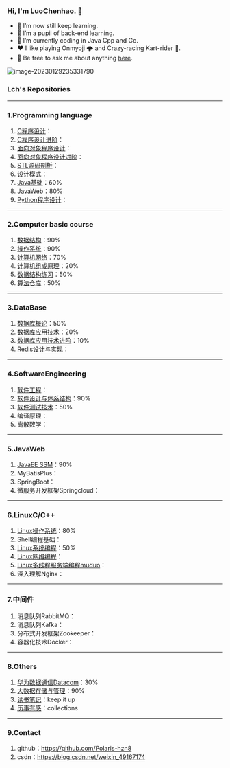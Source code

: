### Hi, I'm LuoChenhao. 👋

- 🔭 I’m now still keep learning.
- 🌱 I’m a pupil of back-end learning. 
- 🤔 I’m currently coding in Java Cpp and Go.
- ❤️ I like playing Onmyoji 🌩 and Crazy-racing Kart-rider 🚗.
- 💬 Be free to ask me about anything [here](https://gitee.com/Polaris-hzn8/LuoChenhao/issues).



![image-20230129235331790](assets/image-20230129235331790.png)

### Lch's Repositories

---

### 1.Programming language

1. [C程序设计](https://gitee.com/Polaris-hzn8/cprogramming)：
2. [C程序设计进阶](https://gitee.com/Polaris-hzn8/c-programming)：
3. [面向对象程序设计](https://gitee.com/Polaris-hzn8/cplus)：
4. [面向对象程序设计进阶](https://gitee.com/Polaris-hzn8/cpp-advance)：
5. [STL源码剖析](https://gitee.com/Polaris-hzn8/analysis-of-stl-source-code)：
6. [设计模式](https://portrait.gitee.com/Polaris-hzn8/design-mode)：
7. [Java基础](https://gitee.com/Polaris-hzn8/java-foundation)：60%
8. [JavaWeb](https://gitee.com/Polaris-hzn8/java-web)：80%
9. [Python程序设计](https://gitee.com/Polaris-hzn8/python)：

---

### 2.Computer basic course

1. [数据结构](https://gitee.com/Polaris-hzn8/data-struture)：90%
2. [操作系统](https://gitee.com/Polaris-hzn8/operating-system)：90%
3. [计算机网络](https://gitee.com/Polaris-hzn8/computer-networks)：70%
4. [计算机组成原理](https://gitee.com/Polaris-hzn8/principles-of-computer-composition)：20%
5. [数据结构练习](https://gitee.com/Polaris-hzn8/small-examples-of-data-structures)：50%
6. [算法仓库](https://gitee.com/Polaris-hzn8/algorithm)：50%

---

### 3.DataBase

1. [数据库概论](https://gitee.com/Polaris-hzn8/database-technology)：50%
2. [数据库应用技术](https://gitee.com/Polaris-hzn8/database-technology-apply)：20%
3. [数据库应用技术进阶](https://gitee.com/Polaris-hzn8/database-application)：10%
4. [Redis设计与实现](https://gitee.com/Polaris-hzn8/redis)：

---

### 4.SoftwareEngineering

1. [软件工程](https://gitee.com/Polaris-hzn8/software-engineering)：
2. [软件设计与体系结构](https://gitee.com/Polaris-hzn8/software-architecture)：90%
3. [软件测试技术](https://gitee.com/Polaris-hzn8/software-testing/tree/master/)：50%
4. 编译原理：
5. 离散数学：

---

### 5.JavaWeb

1. [JavaEE SSM](https://gitee.com/Polaris-hzn8/java-ee-framework)：90%
2. MyBatisPlus：
3. SpringBoot：
4. 微服务开发框架Springcloud：

---

### 6.LinuxC/C++

1. [Linux操作系统](https://gitee.com/Polaris-hzn8/linux)：80%
2. Shell编程基础：
3. [Linux系统编程](https://gitee.com/Polaris-hzn8/linux-system-and-network-programming)：50%
4. [Linux网络编程](https://gitee.com/Polaris-hzn8/linux-operating-system)：
5. [Linux多线程服务端编程muduo](https://gitee.com/Polaris-hzn8/muduo)：
6. 深入理解Nginx：

---

### 7.中间件

1. 消息队列RabbitMQ：
2. 消息队列Kafka：
3. 分布式开发框架Zookeeper：
4. 容器化技术Docker：

---

### 8.Others

1. [华为数据通信Datacom](https://gitee.com/Polaris-hzn8/routing-switching)：30%
2. [大数据存储与管理](https://gitee.com/Polaris-hzn8/bigdata)：90%
3. [读书笔记](https://gitee.com/Polaris-hzn8/read-a-casual-book)：keep it up
4. [历事有感](https://gitee.com/Polaris-hzn8/Collections)：collections

---

### 9.Contact

1. github：https://github.com/Polaris-hzn8
2. csdn：https://blog.csdn.net/weixin_49167174



